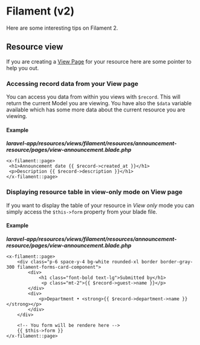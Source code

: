 # Filament (v2)
Here are some interesting tips on Filament 2.

## Resource view
If you are creating a [View Page](https://filamentphp.com/docs/2.x/admin/resources#view-page) for your resource here are some pointer to help you out.

### Accessing record data from your View page
You can access you data from within you views with `$record`. This will return the current Model you are viewing. You have also the `$data` variable available which has some more data about the current resource you are viewing.

#### Example
***laravel-app/resources/views/filament/resources/announcement-resource/pages/view-announcement.blade.php***
```blade
<x-filament::page>
 <h1>Announcement date {{ $record->created_at }}</h1>
 <p>Description {{ $record->description }}</h1>
</x-filament::page>

```

### Displaying resource table in view-only mode on View page
If you want to display the table of your resource in *View only* mode you can simply access the `$this->form` property from your blade file.

#### Example
***laravel-app/resources/views/filament/resources/announcement-resource/pages/view-announcement.blade.php***
```blade
<x-filament::page>
    <div class="p-6 space-y-4 bg-white rounded-xl border border-gray-300 filament-forms-card-component">
        <div>
            <h1 class="font-bold text-lg">Submitted by</h1>
             <p class="mt-2">{{ $record->guest->name }}</p>
        </div>
        <div>
            <p>Department • <strong>{{ $record->department->name }}</strong></p>
        </div>
    </div>
    
    <!-- You form will be rendere here -->
    {{ $this->form }}
</x-filament::page>

```
